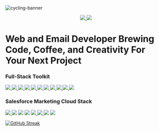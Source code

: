 
![cycling-banner](https://res.cloudinary.com/daq5feofb/image/upload/v1702119674/Joshua_Mayhew_1200_x_342_px_lnmrsf.png)

<p align="center">
  <a href="https://joshmayhew.dev" target="_blank">
      <img src="https://img.shields.io/static/v1?&style=flat&logo=react&logoColor=AD9D90&labelColor=white&label=&message=PORTFOLIO&color=AD9D90"/>
  </a>
  <a href="https://www.linkedin.com/in/joshua-mayhew-dev/" target="_blank">
     <img src="https://img.shields.io/static/v1?&style=flat&logo=linkedin&logoColor=AD9D90&labelColor=white&label=&message=LINKEDIN&color=AD9D90"/>
  </a>
</p>

# Web and Email Developer Brewing Code, Coffee, and Creativity For Your Next Project 

### Full-Stack Toolkit

<div align="left">
  <a href="https://developer.mozilla.org/en-US/docs/Web/JavaScript" target="_blank">
    <img src="https://img.shields.io/badge/-JavaScript-AD9D90?style=flat&logo=javascript&logoColor=white"/>
  </a>
  <a href="https://www.typescriptlang.org/docs/" target="_blank">
    <img src="https://img.shields.io/badge/-TypeScript-AD9D90?style=flat&logo=typescript&logoColor=white"/>
  </a>
  <a href="https://reactjs.org/docs/getting-started.html" target="_blank">
    <img src="https://img.shields.io/badge/-React-AD9D90?style=flat&logo=react&logoColor=white"/>
  </a>
  <a href="https://nextjs.org/docs" target="_blank">
    <img src="https://img.shields.io/badge/-Next.js-AD9D90?style=flat&logo=next.js&logoColor=white"/>
  </a>
  <a href="https://www.ruby-lang.org/en/documentation/" target="_blank">
    <img src="https://img.shields.io/badge/-Ruby-AD9D90?style=flat&logo=ruby&logoColor=white"/>
  </a>
  <a href="https://guides.rubyonrails.org/" target="_blank">
    <img src="https://img.shields.io/badge/-Ruby_on_Rails-AD9D90?style=flat&logo=ruby-on-rails&logoColor=white"/>
  </a>
  <a href="https://www.postgresql.org/docs/" target="_blank">
    <img src="https://img.shields.io/badge/-SQL-AD9D90?style=flat&logo=postgresql&logoColor=white"/>
  </a>
  <a href="https://stripe.com/docs" target="_blank">
    <img src="https://img.shields.io/badge/-Stripe-AD9D90?style=flat&logo=stripe&logoColor=white"/>
  </a>
  <a href="https://git-scm.com/doc" target="_blank">
    <img src="https://img.shields.io/badge/-Git-AD9D90?style=flat&logo=git&logoColor=white"/>
  </a>
  <a href="https://vitejs.dev/guide/" target="_blank">
    <img src="https://img.shields.io/badge/-Vite-AD9D90?style=flat&logo=vite&logoColor=white"/>
  </a>
  <a href="https://tailwindcss.com/docs" target="_blank">
    <img src="https://img.shields.io/badge/-Tailwind_CSS-AD9D90?style=flat&logo=tailwindcss&logoColor=white"/>
  </a>
</div>

### Salesforce Marketing Cloud Stack

<div align="left">
  <a href="https://developer.mozilla.org/en-US/docs/Web/HTML" target="_blank">
    <img src="https://img.shields.io/badge/-HTML_&_CSS-AD9D90?style=flat&logo=html5&logoColor=white"/>
  </a>
  <img src="https://img.shields.io/badge/-AMPScript-AD9D90?style=flat"/>
  <img src="https://img.shields.io/badge/-Responsive_Design-AD9D90?style=flat"/>
  <img src="https://img.shields.io/badge/-SFMC_Journey_Builder-AD9D90?style=flat"/>
  <a href="https://www.litmus.com/" target="_blank">
    <img src="https://img.shields.io/badge/-Litmus-AD9D90?style=flat"/>
  </a>
  <a href="https://www.emailonacid.com/" target="_blank">
    <img src="https://img.shields.io/badge/-Email_on_Acid-AD9D90?style=flat"/>
  </a>
  <img src="https://img.shields.io/badge/-SFMC_Data_Extensions-AD9D90?style=flat"/>
  <img src="https://img.shields.io/badge/-API_Integration-AD9D90?style=flat"/>
</div>

[![GitHub Streak](https://streak-stats.demolab.com/?user=jmayheww)](https://git.io/streak-stats)




<!--
**jmayheww/jmayheww** is a ✨ _special_ ✨ repository because its `README.md` (this file) appears on your GitHub profile.

Here are some ideas to get you started:

- 🔭 I’m currently working on ...
- 🌱 I’m currently learning ...
- 👯 I’m looking to collaborate on ...
- 🤔 I’m looking for help with ...
- 💬 Ask me about ...
- 📫 How to reach me: ...
- 😄 Pronouns: ...
- ⚡ Fun fact: ...
-->

